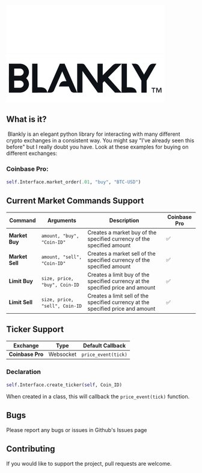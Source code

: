 ![Blankly_Written_Logo_White](./Images/Blankly_Logo_White.svg)
![Blankly_Written_Logo_White](./Images/Blankly_Written_Logo_Github_Dark.svg)

## What is it?

​	Blankly is an elegant python library for interacting with many different crypto exchanges in a consistent way. You might say "I've already seen this before" but I really doubt you have. Look at these examples for buying on different exchanges:

### Coinbase Pro:

```python
self.Interface.market_order(.01, "buy", "BTC-USD")
```

## Current Market Commands Support

| **Command**     | Arguments                      | Description                                                  | Coinbase Pro |
| --------------- | ------------------------------ | ------------------------------------------------------------ | ------------ |
| **Market Buy**  | `amount, "buy", "Coin-ID"`     | Creates a market buy of the specified currency of the specified amount | ✅            |
| **Market Sell** | `amount, "sell", "Coin-ID"`    | Creates a market sell of the specified currency of the specified amount | ✅            |
| **Limit Buy**   | `size, price, "buy", Coin-ID`  | Creates a limit buy of the specified currency at the specified price and amount | ✅            |
| **Limit Sell**  | `size, price, "sell", Coin-ID` | Creates a limit sell of the specified currency at the specified price and amount | ✅            |

## Ticker Support

| Exchange         | Type      | Default Callback    |
| ---------------- | --------- | ------------------- |
| **Coinbase Pro** | Websocket | `price_event(tick)` |

### Declaration

```python
self.Interface.create_ticker(self, Coin_ID)
```

When created in a class, this will callback the `price_event(tick)` function.

## Bugs

Please report any bugs or issues in Github's Issues page

## Contributing

If you would like to support the project, pull requests are welcome.